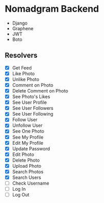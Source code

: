 # Nomadgram Backend

- Django
- Graphene
- JWT
- Boto

## Resolvers

- [x] Get Feed
- [x] Like Photo
- [x] Unlike Photo
- [x] Comment on Photo
- [x] Delete Comment on Photo
- [x] See Photo's Likes
- [x] See User Profile
- [x] See User Followers
- [x] See User Following
- [x] Follow User
- [x] Unfollow User
- [x] See One Photo
- [x] See My Profile
- [x] Edit My Profile
- [x] Update Password
- [x] Edit Photo
- [x] Delete Photo
- [x] Upload Photo
- [x] Search Photos
- [x] Search Users
- [ ] Check Username
- [ ] Log In
- [ ] Log Out
